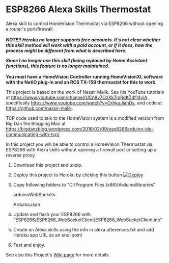 # ESP8266 Alexa Skills Thermostat

Alexa skill to control HomeVision Thermostat via ESP8266 without opening a router's port/firewall.
<br>
<br>
<i><b>
NOTE!! Heroku no longer supports free accounts. It's not clear whether this skill method will work with a paid account, or if it does, how the process might be different from what is described here.

Since I no longer use this skill (being replaced by Home Assistant functions), this feature is no longer maintained.
</b></i>
<br>
<br>
<b>You must have a HomeVision Controller running HomeVisionXL software with the NetIO plug-in and an RCS TX-15B thermostat for this to work.</b>

This project is based on the work of Nassir Malik. See his YouTube tutorials at https://www.youtube.com/channel/UCn8v7OzXk7IqRdKZdf14yjA , specifically https://www.youtube.com/watch?v=OrhkuJiahDs, and code at https://github.com/nassir-malik.

TCP code used to talk to the HomeVision system is a modified version from Big Dan the Blogging Man at https://bigdanzblog.wordpress.com/2016/02/09/esp8266arduino-ide-communicating-with-tcp/

In this project you will be able to control a HomeVision Thermostat via ESP8266 with Alexa skills without opening a firewall port or setting up a reverse proxy.

1. Download this project and unzip.

2. Deploy this project to Heroku by clicking this button
    [![Deploy](https://www.herokucdn.com/deploy/button.svg)](https://heroku.com/deploy)

3. Copy following folders to "C:\Program Files (x86)\Arduino\libraries"

    arduinoWebSockets

    ArduinoJson

4. Update and flash your ESP8266 with "ESP8266/ESP8266_WebSocketClient/ESP8266_WebSocketClient.ino"

5. Create an Alexa skills using the info in alexa utterences.txt and add Heroku app URL as an end-point

6. Test and enjoy.


See also this Project's [Wiki page](https://github.com/rebel7580/ESP8266-Alexa_Skills_Thermostat/wiki) for more details.
